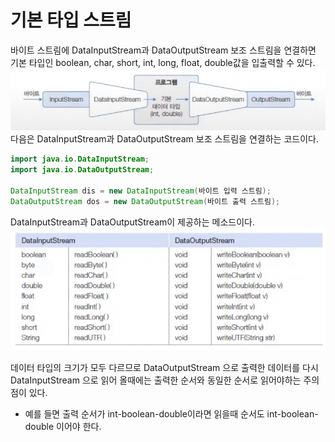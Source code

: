# 기본 타입 스트림
바이트 스트림에 DataInputStream과 DataOutputStream 보조 스트림을 연결하면 기본 타입인 boolean, char, short, int, long, float, double값을 입출력할 수 있다.
![img.png](resource/img.png)
다음은 DataInputStream과 DataOutputStream 보조 스트림을 연결하는 코드이다.

```java
import java.io.DataInputStream;
import java.io.DataOutputStream;

DataInputStream dis = new DataInputStream(바이트 입력 스트림);
DataOutputStream dos = new DataOutputStream(바이트 출력 스트림);
```
DataInputStream과 DataOutputStream이 제공하는 메소드이다.
![img_1.png](resource/img_1.png)

데이터 타입의 크기가 모두 다르므로 DataOutputStream 으로 출력한 데이터를 다시 DataInputStream 으로 읽어 올때에는 출력한 순서와 동일한 순서로 읽어야하는 주의점이 있다.
- 예를 들면 출력 순서가  int-boolean-double이라면 읽을때 순서도  int-boolean-double 이어야 한다.
